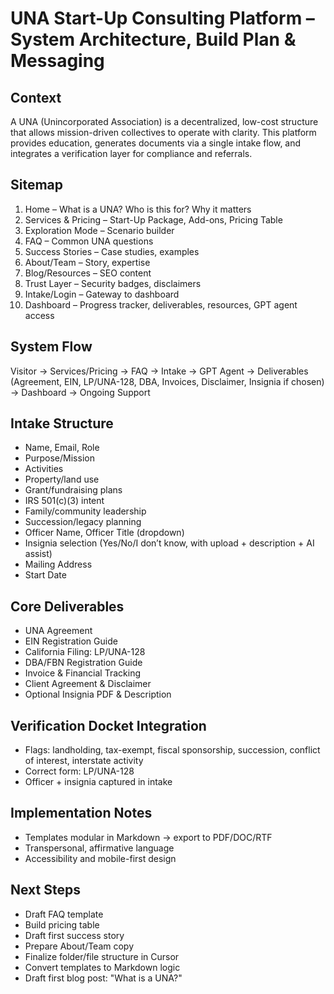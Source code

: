 # UNA Start-Up Consulting Platform – System Architecture, Build Plan & Messaging

## Context
A UNA (Unincorporated Association) is a decentralized, low-cost structure that allows mission-driven collectives to operate with clarity. This platform provides education, generates documents via a single intake flow, and integrates a verification layer for compliance and referrals.

## Sitemap
1. Home – What is a UNA? Who is this for? Why it matters
2. Services & Pricing – Start-Up Package, Add-ons, Pricing Table
3. Exploration Mode – Scenario builder
4. FAQ – Common UNA questions
5. Success Stories – Case studies, examples
6. About/Team – Story, expertise
7. Blog/Resources – SEO content
8. Trust Layer – Security badges, disclaimers
9. Intake/Login – Gateway to dashboard
10. Dashboard – Progress tracker, deliverables, resources, GPT agent access

## System Flow
Visitor → Services/Pricing → FAQ → Intake → GPT Agent → Deliverables (Agreement, EIN, LP/UNA-128, DBA, Invoices, Disclaimer, Insignia if chosen) → Dashboard → Ongoing Support

## Intake Structure
- Name, Email, Role
- Purpose/Mission
- Activities
- Property/land use
- Grant/fundraising plans
- IRS 501(c)(3) intent
- Family/community leadership
- Succession/legacy planning
- Officer Name, Officer Title (dropdown)
- Insignia selection (Yes/No/I don’t know, with upload + description + AI assist)
- Mailing Address
- Start Date

## Core Deliverables
- UNA Agreement
- EIN Registration Guide
- California Filing: LP/UNA-128
- DBA/FBN Registration Guide
- Invoice & Financial Tracking
- Client Agreement & Disclaimer
- Optional Insignia PDF & Description

## Verification Docket Integration
- Flags: landholding, tax-exempt, fiscal sponsorship, succession, conflict of interest, interstate activity
- Correct form: LP/UNA-128
- Officer + insignia captured in intake

## Implementation Notes
- Templates modular in Markdown → export to PDF/DOC/RTF
- Transpersonal, affirmative language
- Accessibility and mobile-first design

## Next Steps
- Draft FAQ template
- Build pricing table
- Draft first success story
- Prepare About/Team copy
- Finalize folder/file structure in Cursor
- Convert templates to Markdown logic
- Draft first blog post: "What is a UNA?"
